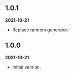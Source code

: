 ## 1.0.1

**2021-10-21**

- Replace random generator.

## 1.0.0

**2021-10-21**

- Initial version.
